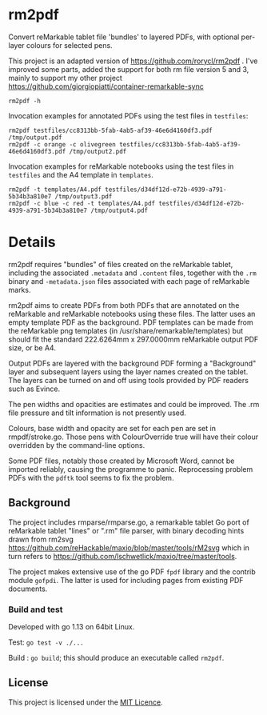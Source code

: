 # rm2pdf

Convert reMarkable tablet file 'bundles' to layered PDFs, with optional
per-layer colours for selected pens.

This project is an adapted version of https://github.com/rorycl/rm2pdf .
I've improved some parts, added the support for both rm file version 5 and 3, mainly to
support my other project https://github.com/giorgiopiatti/container-remarkable-sync

```
rm2pdf -h
```

Invocation examples for annotated PDFs using the test files in `testfiles`:

```
rm2pdf testfiles/cc8313bb-5fab-4ab5-af39-46e6d4160df3.pdf /tmp/output.pdf
rm2pdf -c orange -c olivegreen testfiles/cc8313bb-5fab-4ab5-af39-46e6d4160df3.pdf /tmp/output2.pdf
```

Invocation examples for reMarkable notebooks using the test files in `testfiles`
and the A4 template in `templates`.

```
rm2pdf -t templates/A4.pdf testfiles/d34df12d-e72b-4939-a791-5b34b3a810e7 /tmp/output3.pdf
rm2pdf -c blue -c red -t templates/A4.pdf testfiles/d34df12d-e72b-4939-a791-5b34b3a810e7 /tmp/output4.pdf
```

# Details

rm2pdf requires "bundles" of files created on the reMarkable tablet, including
the associated `.metadata` and `.content` files, together with the `.rm` binary
and `-metadata.json` files associated with each page of reMarkable marks.

rm2pdf aims to create PDFs from both PDFs that are annotated on the reMarkable
and reMarkable notebooks using these files. The latter uses an empty template
PDF as the background. PDF templates can be made from the reMarkable png
templates (in /usr/share/remarkable/templates) but should fit the standard
222.6264mm x 297.0000mm reMarkable output PDF size, or be A4.

Output PDFs are layered with the background PDF forming a "Background" layer and
subsequent layers using the layer names created on the tablet. The layers can be
turned on and off using tools provided by PDF readers such as Evince.

The pen widths and opacities are estimates and could be improved. The .rm file
pressure and tilt information is not presently used.

Colours, base width and opacity are set for each pen are set in rmpdf/stroke.go.
Those pens with ColourOverride true will have their colour overridden by the
command-line options.

Some PDF files, notably those created by Microsoft Word, cannot be imported
reliably, causing the programme to panic. Reprocessing problem PDFs with the
`pdftk` tool seems to fix the problem.

## Background

The project includes rmparse/rmparse.go, a remarkable tablet Go port of
reMarkable tablet "lines" or ".rm" file parser, with binary decoding hints drawn
from rm2svg https://github.com/reHackable/maxio/blob/master/tools/rM2svg which
in turn refers to https://github.com/lschwetlick/maxio/tree/master/tools.

The project makes extensive use of the go PDF `fpdf` library and the contrib
module `gofpdi`. The latter is used for including pages from existing PDF
documents.

### Build and test

Developed with go 1.13 on 64bit Linux.

Test: `go test -v ./...`

Build : `go build`; this should produce an executable called `rm2pdf`.

## License

This project is licensed under the [MIT Licence](LICENCE).
